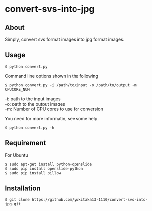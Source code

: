 # convert-svs-into-jpg

## About

Simply, convert svs format images into jpg format images. 
  
   

## Usage

    $ python convert.py

Command line options shown in the following

    $ python convert.py -i /path/to/input -o /path/to/output -m CPUCORE_NUM

-i: path to the input images  
-o: path to the output images  
-m: Number of CPU cores to use for conversion  

You need for more informatin, see some help.  

    $ python convert.py -h

## Requirement

For Ubuntu

    $ sudo apt-get install python-openslide
    $ sudo pip install openslide-python
    $ sudo pip install pillow

  
## Installation

    $ git clone https://github.com/yukitaka13-1110/convert-svs-into-jpg.git
